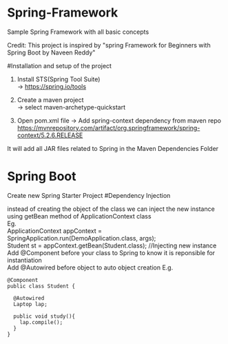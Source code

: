 # Spring-Framework
Sample Spring Framework with all basic concepts

Credit: This project is inspired by "spring Framework for Beginners with Spring Boot by Naveen Reddy"


#Installation and setup of the project

1. Install STS(Spring Tool Suite)  
-> https://spring.io/tools

2. Create a maven project  
-> select maven-archetype-quickstart

4. Open pom.xml file
-> Add spring-context dependency from maven repo  
https://mvnrepository.com/artifact/org.springframework/spring-context/5.2.6.RELEASE

  It will add all JAR files related to Spring in the Maven Dependencies Folder

# Spring Boot

Create new Spring Starter Project
#Dependency Injection

instead of creating the object of the class we can inject the new instance using getBean method of ApplicationContext class  
Eg.   
    ApplicationContext appContext =  SpringApplication.run(DemoApplication.class, args);  
    Student st = appContext.getBean(Student.class); //Injecting new instance  
Add @Component before your class to Spring to know it is reponsible for instantiation  
Add @Autowired before object to auto object creation
E.g.  

    @Component
    public class Student {

      @Autowired
      Laptop lap;

      public void study(){
        lap.compile();
      }
    }
